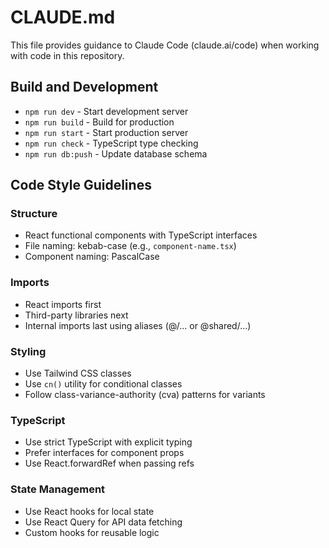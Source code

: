 # CLAUDE.md

This file provides guidance to Claude Code (claude.ai/code) when working with code in this repository.

## Build and Development

- `npm run dev` - Start development server
- `npm run build` - Build for production
- `npm run start` - Start production server
- `npm run check` - TypeScript type checking
- `npm run db:push` - Update database schema

## Code Style Guidelines

### Structure
- React functional components with TypeScript interfaces
- File naming: kebab-case (e.g., `component-name.tsx`)
- Component naming: PascalCase

### Imports
- React imports first
- Third-party libraries next
- Internal imports last using aliases (@/... or @shared/...)

### Styling
- Use Tailwind CSS classes
- Use `cn()` utility for conditional classes
- Follow class-variance-authority (cva) patterns for variants

### TypeScript
- Use strict TypeScript with explicit typing
- Prefer interfaces for component props
- Use React.forwardRef when passing refs

### State Management
- Use React hooks for local state
- Use React Query for API data fetching
- Custom hooks for reusable logic